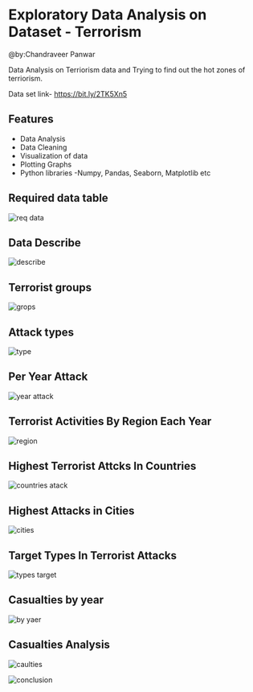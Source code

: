 
# Exploratory Data Analysis on Dataset - Terrorism
@by:Chandraveer Panwar

Data Analysis on Terriorism data and Trying to find out the hot zones of terriorism.

Data set link- https://bit.ly/2TK5Xn5



## Features

- Data Analysis
- Data Cleaning
- Visualization of data 
- Plotting Graphs
- Python libraries -Numpy, Pandas, Seaborn, Matplotlib etc



## Required data table

![req data](https://github.com/hellfire95/Terriorism-Data-Analysis/blob/main/Required%20data.png?raw=true)

## Data Describe

![describe](https://github.com/hellfire95/Terriorism-Data-Analysis/blob/main/Data%20describe.png?raw=true)

## Terrorist groups

![grops](https://github.com/hellfire95/Terriorism-Data-Analysis/blob/main/graphs/Active%20terriorist%20grops.png?raw=true)

## Attack types

![type](https://github.com/hellfire95/Terriorism-Data-Analysis/blob/main/graphs/Types%20of%20attacks.png?raw=true)

## Per Year Attack

![year attack](https://github.com/hellfire95/Terriorism-Data-Analysis/blob/main/graphs/Attacks%20per%20year.png?raw=true)

## Terrorist Activities By Region Each Year

![region](https://github.com/hellfire95/Terriorism-Data-Analysis/blob/main/graphs/Attack%20by%20regions.png?raw=true)

## Highest Terrorist Attcks In Countries

![countries atack](https://github.com/hellfire95/Terriorism-Data-Analysis/blob/main/graphs/Top%20countries%20affected.png?raw=true)

## Highest Attacks in Cities

![cities](https://github.com/hellfire95/Terriorism-Data-Analysis/blob/main/graphs/atteck%20per%20city.png?raw=true)

## Target Types In Terrorist Attacks

![types target](https://github.com/hellfire95/Terriorism-Data-Analysis/blob/main/graphs/Target%20types.png?raw=true)

## Casualties by year

![by yaer](https://github.com/hellfire95/Terriorism-Data-Analysis/blob/main/graphs/Casualties%20per%20year.png?raw=true)

## Casualties Analysis

![caulties](https://github.com/hellfire95/Terriorism-Data-Analysis/blob/main/graphs/Casualties%20vs%20country.png?raw=true)




![conclusion](https://github.com/hellfire95/Terriorism-Data-Analysis/blob/main/Conclusion.png?raw=true)
